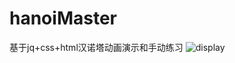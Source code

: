 # hanoiMaster
基于jq+css+html汉诺塔动画演示和手动练习
![display](https://user-images.githubusercontent.com/63862644/117849384-d6a71c00-b2b6-11eb-8e8d-fb5e7a52d403.png)



